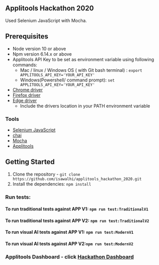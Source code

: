 ## Applitools Hackathon 2020

Used Selenium JavaScript with Mocha.

## Prerequisites

- Node version 10 or above
- Npm version 6.14.x or above
- Applitools API Key to be set as environment variable using following commands:
  - Mac / linux / Windows OS ( with Git bash terminal) : `export APPLITOOLS_API_KEY='YOUR_API_KEY'`
  - Windows(Powershell/ command prompt): `set APPLITOOLS_API_KEY='YOUR_API_KEY'`
- [Chrome driver](https://chromedriver.storage.googleapis.com/index.html?path=83.0.4103.39/)
- [Firefox driver](https://github.com/mozilla/geckodriver/releases/tag/v0.26.0)
- [Edge driver](https://developer.microsoft.com/en-us/microsoft-edge/tools/webdriver/)
    - Include the drivers location in your PATH environment variable

### Tools
* [Selenium JavaScript](https://webdriver.io/)
* [chai](https://www.chaijs.com/)
* [Mocha](https://mochajs.org/)
* [Applitools](https://applitools.com/)

## Getting Started

1. Clone the repository - `git clone https://github.com/isawalhi/applitools_hackathon_2020.git`
2. Install the dependencies: `npm install`

### Run tests:

#### To run traditional tests against APP V1: `npm run test:TraditionalV1`

#### To run traditional tests against APP V2: `npm run test:TraditionalV2`

#### To run visual AI tests against APP V1: `npm run test:ModernV1`

#### To run visual AI tests against APP V2:`npm run test:ModernV2`

### Applitools Dashboard - click [Hackathon Dashboard](https://eyes.applitools.com/app/test-results/00000251810847363153/?accountId=85K1X826bUC0YWbMLeUHnw~~)
